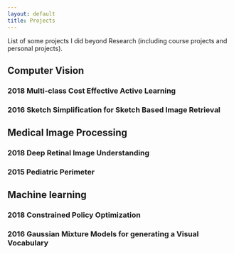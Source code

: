 ```yaml
---
layout: default
title: Projects
---
```

List of some projects I did beyond Research (including course projects and personal projects).

##  Computer Vision

### 2018 Multi-class Cost Effective Active Learning

### 2016 Sketch Simplification for Sketch Based Image Retrieval

## Medical Image Processing

### 2018 Deep Retinal Image Understanding

### 2015 Pediatric Perimeter

## Machine learning

### 2018 Constrained Policy Optimization

### 2016 Gaussian Mixture Models for generating a Visual Vocabulary
